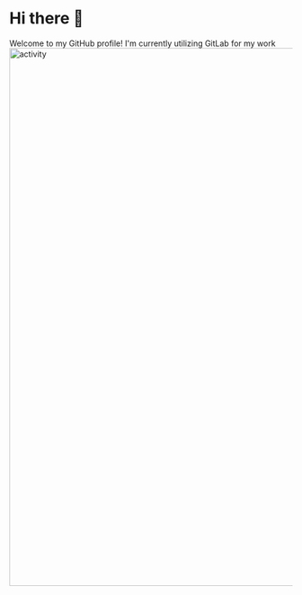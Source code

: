 # Hi there 👋
Welcome to my GitHub profile! I'm currently utilizing GitLab for my work
<img width="956" alt="activity" src="https://github.com/sugiantodenny01/sugiantodenny01/assets/32387597/118062b6-95bd-4ed2-853e-271009c18acb">
